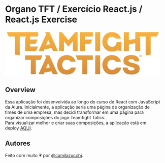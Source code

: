 # Organo TFT / Exercício React.js / React.js Exercise

<div align='center'>
<img src='/public/images/logo-tft-2.png' alt='TFT Logo'/>
<br>

</div>

## Overview

Essa aplicação foi desenvolvida ao longo do curso de React com JavaScript da Alura. Inicialmente, a aplicação seria uma página de organização de times de uma empresa, mas decidi transformar em uma página para organizar composições do jogo Teamfight Tatics.
<br>Para visualizar melhor e criar suas composições, a aplicação está em deploy [AQUI](https://organo-jet-three.vercel.app/).

## Autores
Feito com muito 💗 por [@camilazucchi](https://www.github.com/camilazucchi).